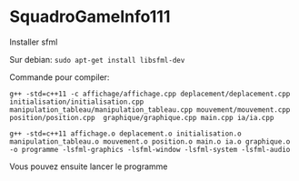 # SquadroGameInfo111


Installer sfml

Sur debian:
```sudo apt-get install libsfml-dev```

Commande pour compiler:

```g++ -std=c++11 -c affichage/affichage.cpp deplacement/deplacement.cpp initialisation/initialisation.cpp manipulation_tableau/manipulation_tableau.cpp mouvement/mouvement.cpp position/position.cpp  graphique/graphique.cpp main.cpp ia/ia.cpp```


```g++ -std=c++11 affichage.o deplacement.o initialisation.o manipulation_tableau.o mouvement.o position.o main.o ia.o graphique.o -o programme -lsfml-graphics -lsfml-window -lsfml-system -lsfml-audio```

Vous pouvez ensuite lancer le programme
